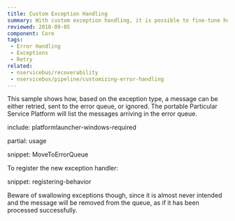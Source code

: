 ```yaml
---
title: Custom Exception Handling
summary: With custom exception handling, it is possible to fine-tune how exceptions should be handled after they have been retried
reviewed: 2018-09-05
component: Core
tags:
 - Error Handling
 - Exceptions
 - Retry
related:
 - nservicebus/recoverability
 - nservicebus/pipeline/customizing-error-handling
---
```


This sample shows how, based on the exception type, a message can be either retried, sent to the error queue, or ignored. The portable Particular Service Platform will list the messages arriving in the error queue.

include: platformlauncher-windows-required

partial: usage

snippet: MoveToErrorQueue

To register the new exception handler:

snippet: registering-behavior

Beware of swallowing exceptions though, since it is almost never intended and the message will be removed from the queue, as if it has been processed successfully.
